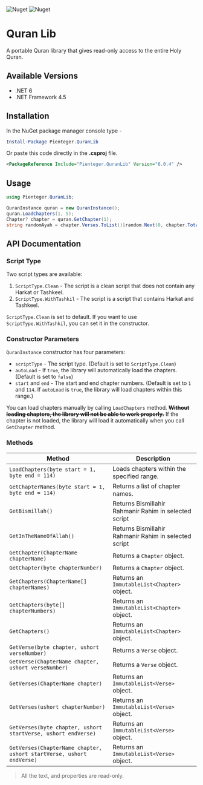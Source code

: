 ![Nuget](https://img.shields.io/nuget/dt/Pienteger.QuranLib?style=flat-square)
![Nuget](https://img.shields.io/nuget/v/Pienteger.QuranLib?style=flat-square)

# Quran Lib

A portable Quran library that gives read-only access to the entire Holy Quran.

## Available Versions

* .NET 6
* .NET Framework 4.5

## Installation

In the NuGet package manager console type -

```powershell
Install-Package Pienteger.QuranLib
```
Or paste this code directly in the **.csproj** file.

```xml
<PackageReference Include="Pienteger.QuranLib" Version="6.0.4" />
```

## Usage

```csharp
using Pienteger.QuranLib;
```
```csharp
QuranInstance quran = new QuranInstance();
quran.LoadChapters(1, 5);
Chapter? chapter = quran.GetChapter(1);
string randomAyah = chapter.Verses.ToList()[random.Next(0, chapter.TotalVerse)].Text;
```

## API Documentation

### Script Type

Two script types are available:

1. `ScriptType.Clean` - The script is a clean script that does not contain any Harkat or Tashkeel.
2. `ScriptType.WithTashkil` - The script is a script that contains Harkat and Tashkeel.

`ScriptType.Clean` is set to default. If you want to use `ScriptType.WithTashkil`, you can set it in the constructor.

### Constructor Parameters

`QuranInstance` constructor has four parameters:

* `scriptType` - The script type. (Default is set to `ScriptType.Clean`)
* `autoLoad` - If `true`, the library will automatically load the chapters. (Default is set to `false`)
* `start` and `end` - The start and end chapter numbers. (Default is set to `1` and `114`. If `autoLoad` is `true`, the library will load chapters within this range.)

You can load chapters manually by calling `LoadChapters` method. ~~**Without loading chapters, the library will not be able to work properly.**~~ If the chapter is not loaded, the library will load it automatically when you call `GetChapter` method.

### Methods


| Method                                                               | Description                                |
| -------------------------------------------------------------------- | ------------------------------------------ |
| `LoadChapters(byte start = 1, byte end = 114)`                       | Loads chapters within the specified range. |
| `GetChapterNames(byte start = 1, byte end = 114)`                    | Returns a list of chapter names.           |
| `GetBismillah()`											           | Returns Bismillahir Rahmanir  Rahim in selected script |
| `GetInTheNameOfAllah()`									           | Returns Bismillahir Rahmanir  Rahim in selected script |
| `GetChapter(ChapterName chapterName)`                                | Returns a `Chapter` object.                |
| `GetChapter(byte chapterNumber)`                                     | Returns a `Chapter` object.                |
| `GetChapters(ChapterName[] chapterNames)`                            | Returns an `ImmutableList<Chapter>` object. |
| `GetChapters(byte[] chapterNumbers)`                                 | Returns an `ImmutableList<Chapter>` object. |
| `GetChapters()`                                                      | Returns an `ImmutableList<Chapter>` object. |
| `GetVerse(byte chapter, ushort verseNumber)`                         | Returns a `Verse` object.                  |
| `GetVerse(ChapterName chapter, ushort verseNumber)`                  | Returns a `Verse` object.                  |
| `GetVerses(ChapterName chapter)`                                     | Returns an `ImmutableList<Verse>` object.   |
| `GetVerses(ushort chapterNumber)`                                    | Returns an `ImmutableList<Verse>` object.   |
| `GetVerses(byte chapter, ushort startVerse, ushort endVerse)`        | Returns an `ImmutableList<Verse>` object.   |
| `GetVerses(ChapterName chapter, ushort startVerse, ushort endVerse)` | Returns an `ImmutableList<Verse>` object.   |

> All the text, and properties are read-only.
